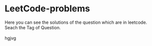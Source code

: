 # LeetCode-problems
Here you can see the solutions of the question which are in leetcode.<br>
Seach the Tag of Question.<br>
<br>
hgjvg
